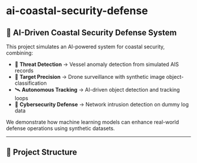 # ai-coastal-security-defense  

## 🌊 AI-Driven Coastal Security Defense System

This project simulates an AI-powered system for coastal security, combining:  
- 🚢 **Threat Detection** → Vessel anomaly detection from simulated AIS records  
- 🚁 **Target Precision** → Drone surveillance with synthetic image object-classification  
- 🛰️ **Autonomous Tracking** → AI-driven object detection and tracking loops  
- 🔐 **Cybersecurity Defense** → Network intrusion detection on dummy log data  

We demonstrate how machine learning models can enhance real-world defense operations using synthetic datasets.

---

## 📂 Project Structure

